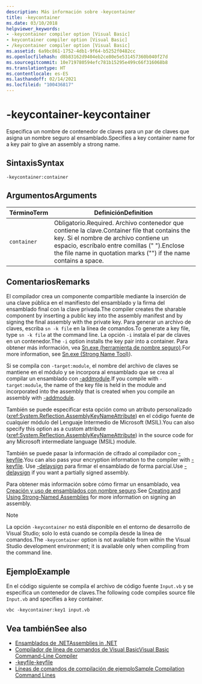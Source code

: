 ```yaml
---
description: Más información sobre -keycontainer
title: -keycontainer
ms.date: 03/10/2018
helpviewer_keywords:
- -keycontainer compiler option [Visual Basic]
- keycontainer compiler option [Visual Basic]
- /keycontainer compiler option [Visual Basic]
ms.assetid: 6a9bc861-1752-4db1-9f64-b5252f0482cc
ms.openlocfilehash: d8b83162d9404eb2ce80e5e531457360b040f27d
ms.sourcegitcommit: 10e719780594efc781b15295e499c66f316068b8
ms.translationtype: HT
ms.contentlocale: es-ES
ms.lasthandoff: 02/14/2021
ms.locfileid: "100436817"
---
```

# <a name="-keycontainer"></a><span data-ttu-id="84432-103">-keycontainer</span><span class="sxs-lookup"><span data-stu-id="84432-103">-keycontainer</span></span>

<span data-ttu-id="84432-104">Especifica un nombre de contenedor de claves para un par de claves que asigna un nombre seguro al ensamblado.</span><span class="sxs-lookup"><span data-stu-id="84432-104">Specifies a key container name for a key pair to give an assembly a strong name.</span></span>  
  
## <a name="syntax"></a><span data-ttu-id="84432-105">Sintaxis</span><span class="sxs-lookup"><span data-stu-id="84432-105">Syntax</span></span>  
  
```console  
-keycontainer:container  
```  
  
## <a name="arguments"></a><span data-ttu-id="84432-106">Argumentos</span><span class="sxs-lookup"><span data-stu-id="84432-106">Arguments</span></span>  
  
|<span data-ttu-id="84432-107">Término</span><span class="sxs-lookup"><span data-stu-id="84432-107">Term</span></span>|<span data-ttu-id="84432-108">Definición</span><span class="sxs-lookup"><span data-stu-id="84432-108">Definition</span></span>|  
|---|---|  
|`container`|<span data-ttu-id="84432-109">Obligatorio.</span><span class="sxs-lookup"><span data-stu-id="84432-109">Required.</span></span> <span data-ttu-id="84432-110">Archivo contenedor que contiene la clave.</span><span class="sxs-lookup"><span data-stu-id="84432-110">Container file that contains the key.</span></span> <span data-ttu-id="84432-111">Si el nombre de archivo contiene un espacio, escríbalo entre comillas (" ").</span><span class="sxs-lookup"><span data-stu-id="84432-111">Enclose the file name in quotation marks ("") if the name contains a space.</span></span>|  
  
## <a name="remarks"></a><span data-ttu-id="84432-112">Comentarios</span><span class="sxs-lookup"><span data-stu-id="84432-112">Remarks</span></span>  

 <span data-ttu-id="84432-113">El compilador crea un componente compartible mediante la inserción de una clave pública en el manifiesto del ensamblado y la firma del ensamblado final con la clave privada.</span><span class="sxs-lookup"><span data-stu-id="84432-113">The compiler creates the sharable component by inserting a public key into the assembly manifest and by signing the final assembly with the private key.</span></span> <span data-ttu-id="84432-114">Para generar un archivo de claves, escriba `sn -k file` en la línea de comandos.</span><span class="sxs-lookup"><span data-stu-id="84432-114">To generate a key file, type `sn -k file` at the command line.</span></span> <span data-ttu-id="84432-115">La opción `-i` instala el par de claves en un contenedor.</span><span class="sxs-lookup"><span data-stu-id="84432-115">The `-i` option installs the key pair into a container.</span></span> <span data-ttu-id="84432-116">Para obtener más información, vea [Sn.exe (herramienta de nombre seguro)](../../../framework/tools/sn-exe-strong-name-tool.md).</span><span class="sxs-lookup"><span data-stu-id="84432-116">For more information, see [Sn.exe (Strong Name Tool)](../../../framework/tools/sn-exe-strong-name-tool.md)).</span></span>  
  
 <span data-ttu-id="84432-117">Si se compila con `-target:module`, el nombre del archivo de claves se mantiene en el módulo y se incorpora al ensamblado que se crea al compilar un ensamblado con [-addmodule](addmodule.md).</span><span class="sxs-lookup"><span data-stu-id="84432-117">If you compile with `-target:module`, the name of the key file is held in the module and incorporated into the assembly that is created when you compile an assembly with [-addmodule](addmodule.md).</span></span>  
  
 <span data-ttu-id="84432-118">También se puede especificar esta opción como un atributo personalizado (<xref:System.Reflection.AssemblyKeyNameAttribute>) en el código fuente de cualquier módulo del Lenguaje Intermedio de Microsoft (MSIL).</span><span class="sxs-lookup"><span data-stu-id="84432-118">You can also specify this option as a custom attribute (<xref:System.Reflection.AssemblyKeyNameAttribute>) in the source code for any Microsoft intermediate language (MSIL) module.</span></span>  
  
 <span data-ttu-id="84432-119">También se puede pasar la información de cifrado al compilador con [-keyfile](keyfile.md).</span><span class="sxs-lookup"><span data-stu-id="84432-119">You can also pass your encryption information to the compiler with [-keyfile](keyfile.md).</span></span> <span data-ttu-id="84432-120">Use [-delaysign](delaysign.md) para firmar el ensamblado de forma parcial.</span><span class="sxs-lookup"><span data-stu-id="84432-120">Use [-delaysign](delaysign.md) if you want a partially signed assembly.</span></span>  
  
 <span data-ttu-id="84432-121">Para obtener más información sobre cómo firmar un ensamblado, vea [Creación y uso de ensamblados con nombre seguro](../../../standard/assembly/create-use-strong-named.md).</span><span class="sxs-lookup"><span data-stu-id="84432-121">See [Creating and Using Strong-Named Assemblies](../../../standard/assembly/create-use-strong-named.md) for more information on signing an assembly.</span></span>  
  
> [!NOTE]
> <span data-ttu-id="84432-122">La opción `-keycontainer` no está disponible en el entorno de desarrollo de Visual Studio; solo lo está cuando se compila desde la línea de comandos.</span><span class="sxs-lookup"><span data-stu-id="84432-122">The `-keycontainer` option is not available from within the Visual Studio development environment; it is available only when compiling from the command line.</span></span>  
  
## <a name="example"></a><span data-ttu-id="84432-123">Ejemplo</span><span class="sxs-lookup"><span data-stu-id="84432-123">Example</span></span>  

 <span data-ttu-id="84432-124">En el código siguiente se compila el archivo de código fuente `Input.vb` y se especifica un contenedor de claves.</span><span class="sxs-lookup"><span data-stu-id="84432-124">The following code compiles source file `Input.vb` and specifies a key container.</span></span>  
  
```console  
vbc -keycontainer:key1 input.vb  
```  
  
## <a name="see-also"></a><span data-ttu-id="84432-125">Vea también</span><span class="sxs-lookup"><span data-stu-id="84432-125">See also</span></span>

- [<span data-ttu-id="84432-126">Ensamblados de .NET</span><span class="sxs-lookup"><span data-stu-id="84432-126">Assemblies in .NET</span></span>](../../../standard/assembly/index.md)
- [<span data-ttu-id="84432-127">Compilador de línea de comandos de Visual Basic</span><span class="sxs-lookup"><span data-stu-id="84432-127">Visual Basic Command-Line Compiler</span></span>](index.md)
- [<span data-ttu-id="84432-128">-keyfile</span><span class="sxs-lookup"><span data-stu-id="84432-128">-keyfile</span></span>](keyfile.md)
- [<span data-ttu-id="84432-129">Líneas de comandos de compilación de ejemplo</span><span class="sxs-lookup"><span data-stu-id="84432-129">Sample Compilation Command Lines</span></span>](sample-compilation-command-lines.md)
